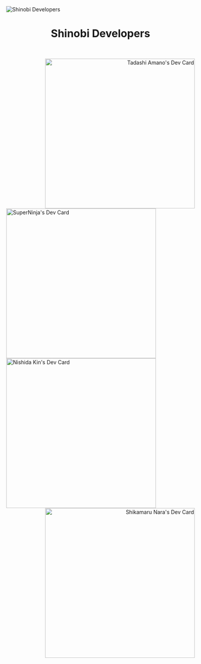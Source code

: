 <img src="https://user-images.githubusercontent.com/92864027/161680109-6e9d5ac2-b80d-47fb-ab62-85aa678cb8d8.jpg" alt="Shinobi Developers"/>
<h1 align="center">Shinobi Developers</h1>
<br>
<div>
<a href="https://app.daily.dev/Shinobi8894" align="right"><img align="right" src="https://user-images.githubusercontent.com/92864027/161986043-2cce04f6-abea-46a1-8897-3aab0c0922f1.png" width="400" alt="Tadashi Amano's Dev Card"/></a>

<a href="https://app.daily.dev/superninja0119" align="left"><img align="left" src="https://user-images.githubusercontent.com/92864027/161986156-940387d3-42dd-4594-b03c-f3bb1c7713b7.png" width="400" alt="SuperNinja's Dev Card"/></a>
</div>
<br>
<br>
<br>
<br>
<br>
<br>
<br>
<br>
<br>
<br>
<br>
<br>
<br>
<br>
<br>
<br>
<br>
<br>
<br>
<br>
<br>
<br>
<br>
<br>
<br>
<br>
<br>
<br>
<div>  
<a href="https://app.daily.dev/Piranha20103" align="left"><img align="left" src="https://user-images.githubusercontent.com/92864027/161986265-dde4488b-1e92-447a-ac26-6599e737229e.png" width="400" alt="Nishida Kin's Dev Card"/></a>
<a href="https://app.daily.dev/ShikamaruNara" align="right"><img align="right" src="https://user-images.githubusercontent.com/92864027/161986375-7f1b168e-bc54-42d9-906b-ee5b86091e99.png" width="400" alt="Shikamaru Nara's Dev Card"/></a>
</div>
